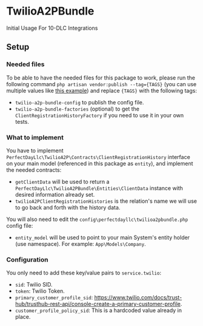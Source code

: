 # TwilioA2PBundle
Initial Usage For 10-DLC Integrations

## Setup
### Needed files
To be able to have the needed files for this package to work, please run the following command
`php artisan vendor:publish --tag={TAGS}` (you can use multiple values like
[this example](https://laravel.com/docs/8.x/artisan#option-arrays)) and replace `{TAGS}` with the following tags:
* `twilio-a2p-bundle-config` to publish the config file.
* `twilio-a2p-bundle-factories` (optional) to get the `ClientRegistrationHistoryFactory` if you need to use it in your
own tests.

### What to implement
You have to implement `PerfectDayLlc\TwilioA2P\Contracts\ClientRegistrationHistory` interface on your main model
(referenced in this package as `entity`), and implement the needed contracts:
* `getClientData` will be used to return a `PerfectDayLlc\TwilioA2PBundle\Entities\ClientData` instance with desired
information already set.
* `twilioA2PClientRegistrationHistories` is the relation's name we will use to go back and forth with the history data.

You will also need to edit the `config\perfectdayllc\twilioa2pbundle.php` config file:
* `entity_model` will be used to point to your main System's entity holder (use namespace).
For example: `App\Models\Company`.

### Configuration
You only need to add these key/value pairs to `service.twilio`:
* `sid`: Twilio SID.
* `token`: Twilio Token.
* `primary_customer_profile_sid`: https://www.twilio.com/docs/trust-hub/trusthub-rest-api/console-create-a-primary-customer-profile.
* `customer_profile_policy_sid`: This is a hardcoded value already in place.

